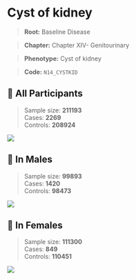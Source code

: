 # Cyst of kidney

> **Root:** Baseline Disease  

> **Chapter:** Chapter XIV- Genitourinary  

> **Phenotype:** Cyst of kidney  

> **Code:** `N14_CYSTKID`

## 🧪 All Participants  
> Sample size: **211193**  
> Cases: **2269**  
> Controls: **208924**
<img src="/Disease/Figures/ALL/Incidence/N14_CYSTKID.png"/>
<CsvTable src="/Disease/Data/ALL/Incidence/COX_N14_CYSTKID.csv" label="🔍 View full results" />

## 👨 In Males  
> Sample size: **99893**  
> Cases: **1420**  
> Controls: **98473**
<img src="/Disease/Figures/Male/Incidence/N14_CYSTKID.png"/>
<CsvTable src="/Disease/Data/Male/Incidence/COX_N14_CYSTKID.csv" label="🔍 View full results" />

## 👩 In Females  
> Sample size: **111300**  
> Cases: **849**  
> Controls: **110451**
<img src="/Disease/Figures/Female/Incidence/N14_CYSTKID.png"/>
<CsvTable src="/Disease/Data/Female/Incidence/COX_N14_CYSTKID.csv" label="🔍 View full results" />

